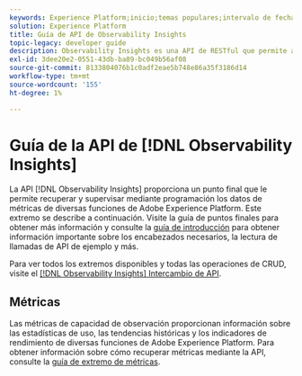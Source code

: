 ```yaml
---
keywords: Experience Platform;inicio;temas populares;intervalo de fechas
solution: Experience Platform
title: Guía de API de Observability Insights
topic-legacy: developer guide
description: Observability Insights es una API de RESTful que permite a los desarrolladores exponer métricas clave de observación en Adobe Experience Platform. Estas métricas proporcionan información sobre las estadísticas de uso de Platform, las comprobaciones de estado de los servicios de Platform, las tendencias históricas y los indicadores de rendimiento de varias funcionalidades de Platform.
exl-id: 3dee20e2-0551-43db-ba89-bc049b56af08
source-git-commit: 8133804076b1c0adf2eae5b748e86a35f3186d14
workflow-type: tm+mt
source-wordcount: '155'
ht-degree: 1%

---
```


# Guía de la API de [!DNL Observability Insights]

La API [!DNL Observability Insights] proporciona un punto final que le permite recuperar y supervisar mediante programación los datos de métricas de diversas funciones de Adobe Experience Platform. Este extremo se describe a continuación. Visite la guía de puntos finales para obtener más información y consulte la [guía de introducción](./getting-started.md) para obtener información importante sobre los encabezados necesarios, la lectura de llamadas de API de ejemplo y más.

Para ver todos los extremos disponibles y todas las operaciones de CRUD, visite el [[!DNL Observability Insights] Intercambio de API](https://www.adobe.io/experience-platform-apis/references/observability-insights/).

## Métricas

Las métricas de capacidad de observación proporcionan información sobre las estadísticas de uso, las tendencias históricas y los indicadores de rendimiento de diversas funciones de Adobe Experience Platform. Para obtener información sobre cómo recuperar métricas mediante la API, consulte la [guía de extremo de métricas](./metrics.md).
